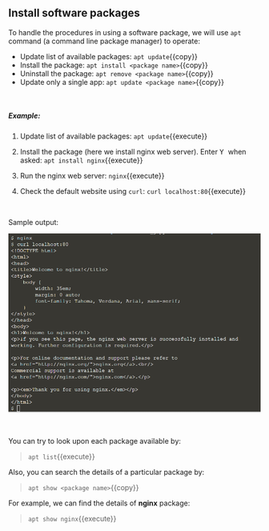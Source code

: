 ## Install software packages

To handle the procedures in using a software package, we will use `apt` command (a command line package manager) to operate: 
- Update list of available packages: `apt update`{{copy}}
- Install the package: `apt install <package name>`{{copy}}
- Uninstall the package: `apt remove <package name>`{{copy}}
- Update only a single app: `apt update <package name>`{{copy}}

<br/>

##### Example:
1. Update list of available packages: `apt update`{{execute}}

2. Install the package (here we install nginx web server). Enter <kbd> Y </kbd> when asked: `apt install nginx`{{execute}}

3. Run the nginx web server: `nginx`{{execute}}

4. Check the default website using `curl`: `curl localhost:80`{{execute}}

<br/>

Sample output:

![Picture 3](./assets/pic3.png)

<br/>

You can try to look upon each package available by:
> `apt list`{{execute}}

Also, you can search the details of a particular package by:
> `apt show <package name>`{{copy}}

For example, we can find the details of **nginx** package:
> `apt show nginx`{{execute}}

<br/>
